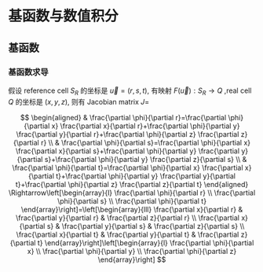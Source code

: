 # 基函数与数值积分


## 基函数


### 基函数求导

假设 reference cell $S_R$ 的坐标是 $\vec{u}=(r,s,t)$, 有映射 $F(\vec{u}): S_R \rightarrow Q$ ,real cell $Q$ 的坐标是 $(x,y,z)$, 则有 Jacobian matrix $J=$

$$
\begin{aligned}
& \frac{\partial \phi}{\partial r}=\frac{\partial \phi}{\partial x} \frac{\partial x}{\partial r}+\frac{\partial \phi}{\partial y} \frac{\partial y}{\partial r}+\frac{\partial \phi}{\partial z} \frac{\partial z}{\partial r} \\
& \frac{\partial \phi}{\partial s}=\frac{\partial \phi}{\partial x} \frac{\partial x}{\partial s}+\frac{\partial \phi}{\partial y} \frac{\partial y}{\partial s}+\frac{\partial \phi}{\partial y} \frac{\partial z}{\partial s} \\
& \frac{\partial \phi}{\partial t}=\frac{\partial \phi}{\partial x} \frac{\partial x}{\partial t}+\frac{\partial \phi}{\partial y} \frac{\partial y}{\partial t}+\frac{\partial \phi}{\partial z} \frac{\partial z}{\partial t}
\end{aligned} \Rightarrow\left[\begin{array}{l}
\frac{\partial \phi}{\partial r} \\
\frac{\partial \phi}{\partial s} \\
\frac{\partial \phi}{\partial t}
\end{array}\right]=\left[\begin{array}{lll}
\frac{\partial x}{\partial r} & \frac{\partial y}{\partial r} & \frac{\partial z}{\partial r} \\
\frac{\partial x}{\partial s} & \frac{\partial y}{\partial s} & \frac{\partial z}{\partial s} \\
\frac{\partial x}{\partial t} & \frac{\partial y}{\partial t} & \frac{\partial z}{\partial t}
\end{array}\right]\left[\begin{array}{l}
\frac{\partial \phi}{\partial x} \\
\frac{\partial \phi}{\partial y} \\
\frac{\partial \phi}{\partial z}
\end{array}\right]
$$
<!--stackedit_data:
eyJoaXN0b3J5IjpbNzgwNzUwMDcyLC0xODk3ODg5NjMxLC05MT
QxMzEyODNdfQ==
-->